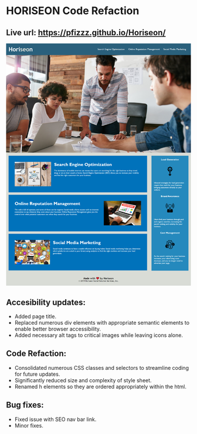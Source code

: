 # HORISEON Code Refaction

## Live url: https://pfizzz.github.io/Horiseon/
![image](https://github.com/Pfizzz/Horiseon/blob/main/assets/images/chellenge-ss.png)

## Accesibility updates:

* Added page title.
* Replaced numerous div elements with appropriate semantic elements to enable better browser accessibility.
* Added necessary alt tags to critical images while leaving icons alone.

## Code Refaction:

* Consolidated numerous CSS classes and selectors to streamline coding for future updates.
* Significantly reduced size and complexity of style sheet.
* Renamed h elements so they are ordered appropriately within the html.

## Bug fixes:

* Fixed issue with SEO nav bar link. 
* Minor fixes.
